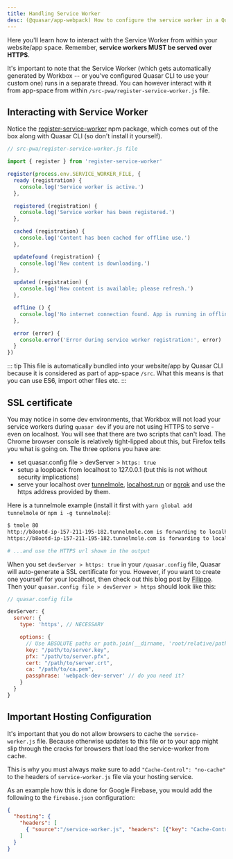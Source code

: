```yaml
---
title: Handling Service Worker
desc: (@quasar/app-webpack) How to configure the service worker in a Quasar Progressive Web App.
---
```

Here you'll learn how to interact with the Service Worker from within your website/app space. Remember, **service workers MUST be served over HTTPS**.

It's important to note that the Service Worker (which gets automatically generated by Workbox -- or you've configured Quasar CLI to use your custom one) runs in a separate thread. You can however interact with it from app-space from within `/src-pwa/register-service-worker.js` file.

## Interacting with Service Worker

Notice the [register-service-worker](https://github.com/yyx990803/register-service-worker) npm package, which comes out of the box along with Quasar CLI (so don't install it yourself).

```js
// src-pwa/register-service-worker.js file

import { register } from 'register-service-worker'

register(process.env.SERVICE_WORKER_FILE, {
  ready (registration) {
    console.log('Service worker is active.')
  },

  registered (registration) {
    console.log('Service worker has been registered.')
  },

  cached (registration) {
    console.log('Content has been cached for offline use.')
  },

  updatefound (registration) {
    console.log('New content is downloading.')
  },

  updated (registration) {
    console.log('New content is available; please refresh.')
  },

  offline () {
    console.log('No internet connection found. App is running in offline mode.')
  },

  error (error) {
    console.error('Error during service worker registration:', error)
  }
})
```

::: tip
This file is automatically bundled into your website/app by Quasar CLI because it is considered as part of app-space `/src`. What this means is that you can use ES6, import other files etc.
:::

## SSL certificate

You may notice in some dev environments, that Workbox will not load your service workers during `quasar dev` if you are not using HTTPS to serve - even on localhost. You will see that there are two scripts that can't load. The Chrome browser console is relatively tight-lipped about this, but Firefox tells you what is going on. The three options you have are:
 - set quasar.config file > devServer > `https: true`
 - setup a loopback from localhost to 127.0.0.1 (but this is not without security implications)
 - serve your localhost over [tunnelmole](https://github.com/robbie-cahill/tunnelmole-client), [localhost.run](https://localhost.run/) or [ngrok](https://ngrok.com/) and use the https address provided by them.

Here is a tunnelmole example (install it first with `yarn global add tunnelmole` or `npm i -g tunnelmole`):

```bash
$ tmole 80
http://b8ootd-ip-157-211-195-182.tunnelmole.com is forwarding to localhost:80
https://b8ootd-ip-157-211-195-182.tunnelmole.com is forwarding to localhost:80

# ...and use the HTTPS url shown in the output
```

When you set `devServer > https: true` in your `/quasar.config` file, Quasar will auto-generate a SSL certificate for you. However, if you want to create one yourself for your localhost, then check out this blog post by [Filippo](https://blog.filippo.io/mkcert-valid-https-certificates-for-localhost/). Then your `quasar.config file > devServer > https` should look like this:

```js
// quasar.config file

devServer: {
  server: {
    type: 'https', // NECESSARY

    options: {
      // Use ABSOLUTE paths or path.join(__dirname, 'root/relative/path')
      key: "/path/to/server.key",
      pfx: "/path/to/server.pfx",
      cert: "/path/to/server.crt",
      ca: "/path/to/ca.pem",
      passphrase: 'webpack-dev-server' // do you need it?
    }
  }
}
```

## Important Hosting Configuration

It's important that you do not allow browsers to cache the `service-worker.js` file. Because otherwise updates to this file or to your app might slip through the cracks for browsers that load the service-worker from cache.

This is why you must always make sure to add `"Cache-Control": "no-cache"` to the headers of `service-worker.js` file via your hosting service.

As an example how this is done for Google Firebase, you would add the following to the `firebase.json` configuration:

```json
{
  "hosting": {
    "headers": [
      { "source":"/service-worker.js", "headers": [{"key": "Cache-Control", "value": "no-cache"}] }
    ]
  }
}
```
